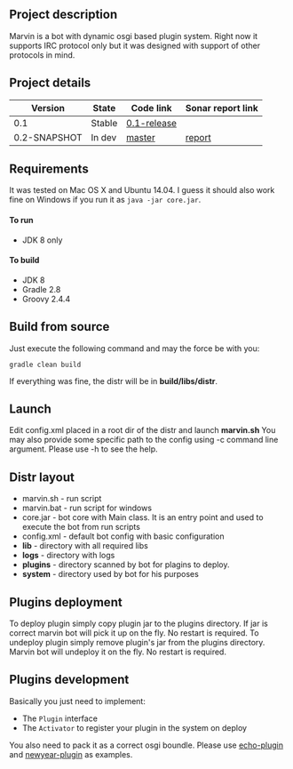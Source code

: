 ## Project description

Marvin is a bot with dynamic osgi based plugin system. Right now it supports IRC protocol only but it was designed with support of other protocols in mind.

## Project details
| Version | State | Code link | Sonar report link |
| --- | --- | --- | --- |
| 0.1 | Stable | [0.1-release](https://github.com/beolnix/marvin-core/releases/tag/0.1-release) |  |
| 0.2-SNAPSHOT | In dev | [master](https://github.com/beolnix/marvin-core/) | [report](http://sonar.beolnix.com/dashboard/index/marvin) |

## Requirements
It was tested on Mac OS X and Ubuntu 14.04. 
I guess it should also work fine on Windows if you run it as `java -jar core.jar`.

#### To run
* JDK 8 only

#### To build
* JDK 8
* Gradle 2.8
* Groovy 2.4.4

## Build from source
Just execute the following command and may the force be with you:
```
gradle clean build
```

If everything was fine, the distr will be in **build/libs/distr**. 

## Launch
Edit config.xml placed in a root dir of the distr and launch **marvin.sh**
You may also provide some specific path to the config using -c command line argument.
Please use -h to see the help.

## Distr layout
* marvin.sh - run script
* marvin.bat - run script for windows
* core.jar - bot core with Main class. It is an entry point and used to execute the bot from run scripts
* config.xml - default bot config with basic configuration
* **lib** - directory with all required libs
* **logs** - directory with logs
* **plugins** - directory scanned by bot for plagins to deploy.
* **system** - directory used by bot for his purposes

## Plugins deployment
To deploy plugin simply copy plugin jar to the plugins directory. If jar is correct marvin bot will pick it up on the fly. No restart is required.
To undeploy plugin simply remove plugin's jar from the plugins directory. Marvin bot will undeploy it on the fly. No restart is required.



## Plugins development
Basically you just need to implement:
- The `Plugin` interface
- The `Activator` to register your plugin in the system on deploy

You also need to pack it as a correct osgi boundle. Please use [echo-plugin](https://github.com/beolnix/marvin-echo-plugin) and [newyear-plugin](https://github.com/beolnix/marvin-newyear-plugin) as  examples.



